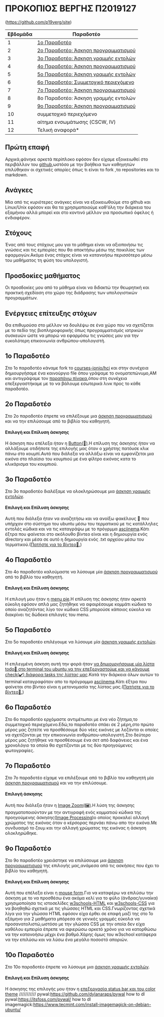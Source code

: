 # ΠΡΟΚΟΠΙΟΣ ΒΕΡΓΗΣ Π2019127
(https://github.com/p19verg/site)

| Εβδομάδα | Παραδοτέο |
| --- | --- |
| 1 |[1ο Παραδοτέο](https://github.com/p19verg/hci/blob/%CE%A02019127/projects/2019127/README.md#1%CE%BF-%CF%80%CE%B1%CF%81%CE%B1%CE%B4%CE%BF%CF%84%CE%AD%CE%BF)
| 2 | [2ο Παραδοτέο: Άσκηση προγραμματισμού](https://github.com/p19verg/hci/blob/%CE%A02019127/projects/2019127/README.md#2%CE%BF-%CF%80%CE%B1%CF%81%CE%B1%CE%B4%CE%BF%CF%84%CE%AD%CE%BF)
| 3 | [3ο Παραδοτέο: Άσκηση γραμμής εντολών](https://github.com/p19verg/hci/blob/%CE%A02019127/projects/2019127/README.md#3%CE%BF-%CF%80%CE%B1%CF%81%CE%B1%CE%B4%CE%BF%CF%84%CE%AD%CE%BF) 
| 4 | [4ο Παραδοτέο: Άσκηση προγραμματισμού](https://github.com/p19verg/hci/blob/%CE%A02019127/projects/2019127/README.md#4%CE%BF-%CF%80%CE%B1%CF%81%CE%B1%CE%B4%CE%BF%CF%84%CE%AD%CE%BF)
| 5 | [5ο Παραδοτέο: Άσκηση γραμμής εντολών](https://github.com/p19verg/hci/blob/%CE%A02019127/projects/2019127/README.md#5%CE%BF-%CF%80%CE%B1%CF%81%CE%B1%CE%B4%CE%BF%CF%84%CE%AD%CE%BF)
| 6 | [6ο Παραδοτέο: Συμμετοχικό περιεχόμενο](https://github.com/p19verg/hci/blob/%CE%A02019127/projects/2019127/README.md#6%CE%BF-%CF%80%CE%B1%CF%81%CE%B1%CE%B4%CE%BF%CF%84%CE%AD%CE%BF)
| 7 | [7ο Παραδοτέο: Άσκηση προγραμματισμού](https://github.com/p19verg/hci/blob/%CE%A02019127/projects/2019127/README.md#7%CE%BF-%CF%80%CE%B1%CF%81%CE%B1%CE%B4%CE%BF%CF%84%CE%AD%CE%BF)
| 8 | 8ο Παραδοτέο: Άσκηση γραμμής εντολών  |
| 9 | [9ο Παραδοτέο: Άσκηση προγραμματισμού](https://github.com/p19verg/hci/blob/%CE%A02019127/projects/2019127/README.md#9%CE%BF-%CF%80%CE%B1%CF%81%CE%B1%CE%B4%CE%BF%CF%84%CE%AD%CE%BF)
| 10 | συμμετοχικό περιεχόμενο |
| 11 | αίτημα ενσωμάτωσης (CSCW, IV) |
| 12 | Τελική αναφορά* |


## Πρώτη επαφή
Αρχικά,φάνηκε αρκετά περίπλοκο εφόσον δεν είχαμε εξοικειωθεί στο περιβάλλον του [github](https://github.com/),ωστόσο με την βοήθεια των καθηγητών επιλύθηκαν οι σχετικές απορίες όπως τι είναι το fork ,τα repositories και το markdown.

## Ανάγκες
Μία από τις κυριότερες ανάγκες είναι να εξοικειωθούμε στο github και Linux/Unix εφόσον και θα τα χρησιμοποιούμε καθ'όλη την διάρκεια του εξαμήνου αλλά μπορεί και στο κοντινό μέλλον για προσωπικό όφελος ή ενδιαφέρον.

## Στόχους
Ένας από τους στόχους μου για το μάθημα είναι να αξιοποιήσω τις γνώσεις και τις εμπειρίες που θα αποκτήσω μέσω της ποικιλίας των εφαρμογών.Ακόμα ένας στόχος είναι να κατανοήσω περισσότερο μέσω του μαθήματος τη φύση του υπολογιστή. 

## Πρoσδοκίες μαθήματος
Οι προσδοκίες μου από το μάθημα είναι να διδακτώ την θεωρητική και πρακτική σχεδίαση στο χώρο της διάδρασης των υπολογιστικών προγραμμάτων.

## Ενέργειες επίτευξης στόχων
Θα επιθυμούσα στο μέλλον να δουλέψω σε ένα χώρο που να σχετίζεται με το πεδίο της βιοπληροφορικής όπως προγραμματισμός ιατρικών συσκευών ώστε να μπορώ να εφαρμόσω τις γνώσεις μου για την ευκολότερη επικοινωνία ανθρώπου-υπολογιστή.

## 1ο Παραδοτέο
Στο 1ο παραδοτέο κάναμε fork το [courses-ionio/hci](https://github.com/courses-ionio/hci) και στην συνέχεια δημιουργήσαμε ένα καινούργιο file όπου γράψαμε το ονοματεπώνυμο,ΑΜ και αντιγράψαμε τον [παραπάνω πίνακα](https://github.com/p19verg/hci/blob/%CE%A02019127/projects/2019127/README.md#%CF%80%CF%81%CE%BF%CE%BA%CE%BF%CF%80%CE%B9%CE%BF%CF%83-%CE%B2%CE%B5%CF%81%CE%B3%CE%B7%CF%83-%CF%802019127),όπου στη συνέχεια επεξεργαστήκαμε με το να βάλουμε εσωτερικά λινκ προς το κάθε παραδοτέο.

## 2ο Παραδοτέο
Στο 2ο παραδοτέο έπρεπε να επιλέξουμε μια [άσκηση προγραμματισμού](https://pibook.epidro.me/remix/) και να την επιλύσουμε από το βιβλίο του καθηγητή.

#### Επιλογή και Επίλυση άσκησης
Η άσκηση που επέλεξα ήταν η [Button(🔘)](https://github.com/p19verg/site/blob/master/_remix/button.md).Η επίλυση της άσκησης ήταν να αλλάξουμε οτιδήποτε της επιλογής μας όταν ο χρήστης πατόυσε κλικ πάνω στο κουμπί.Αυτό που διάλεξα να αλλάξω είναι να εμφανίζεται μια εικόνα στο πλαίσιο του κουμπιού με ένα φίλτρο εικόνας κατα το κλικάρισμα του κουμπιού.

## 3ο Παραδοτέο
Στο 3ο παραδοτέο διαλέξαμε  να ολοκληρώσουμε μια [άσκηση γραμμής εντολών](https://github.com/epidrome/dokey).

#### Επιλογή και Επίλυση άσκησης
Αυτή που διάλεξα ήταν να αναζητήσω και να ανοίξω φακέλους 📁 που υπήρχαν στο σύστημα του ubuntu μέσω του τερματικού με τις κατάλληλες εντολές κώδικα και να τις καταγράψω με το πρόγρμμα [asciinema](https://asciinema.org/).Κάτι έξτρα που φαίνεται στο ακόλουθο βίντεο είναι και η δημιουργία ενός directory και μέσα σε αυτό η δημιουργία ενός .txt αρχείου μέσω του τερματικού.([Πατήστε για το βίντεο🎥.](https://asciinema.org/a/368904))

## 4ο Παραδοτέο
Στο 4ο παραδοτέο καλούμαστε να λύσουμε μία [άσκηση προγραμματισμού](https://pibook.epidro.me/remix/) από το βιβλίο του καθηγητή.

#### Επιλογή και Επίλυση άσκησης
Η επιλογή μου ήταν η [menu pie](https://github.com/p19verg/site/blob/master/_remix/menu-pie.md).Η επίλυση της άσκησης ήταν αρκετά εύκολη εφόσον απλά μας ζητήθηκε να αφαιρέσουμε κομμάτι κώδικα το οποίο αναζητόντας λίγο τον κώδικα CSS μπορούσε κάποιος εύκολα να διακρίνει τις δώδεκα επιλογές του menu.

## 5ο Παραδοτέο
Στο 5ο παραδοτέο επιλέγουμε να λύσουμε μία [άσκηση γραμμής εντολών](https://github.com/epidrome/dokey).

#### Επιλογή και Επίλυση άσκησης
Η επιλεγμένη άσκηση αυτή την φορά ήταν [να δημιουργήσουμε μία λίστα todo📝 στο terminal του ubuntu,να την επεξεργαστούμε και να κάνουμε check(✔️) διάφορα tasks της λίστας μας](https://github.com/epidrome/dokey#hci).Κατά την διάρκεια όλων αυτών το terminal καταγραφόταν απο το πρόγραμμα [asciinema](https://asciinema.org/).Κάτι έξτρα που φαίνεται στο βίντεο είναι η μετονομασία της λίστας μας.([Πατήστε για το βίντεο🎥.](https://asciinema.org/a/370245))

## 6ο Παραδοτέο
Στο 6ο παραδοτέο ερχόμαστε αντιμέτωποι με ένα νέο ζήτημα,το συμμετοχικό περιεχόμενο.Εδώ,το παραδοτέο σπάει σε 2 μέρη,στο πρώτο μέρος μας ζητείτε να προσθέσουμε δύο νέες εικόνες με λεζάντα οι οποίες να σχετίζονται με την επικοινωνία ανθρώπου-υπολογιστή.Στο δεύτερο μέρος μας ζητήθηκε να προσθέσουμε ένα σετ από δαφάνειες και ένα χρονολόγιο τα οποία θα σχετίζονται με τις δύο προηγούμενες φωτογραφίες.

## 7ο Παραδοτέο
Στο 7ο παραδοτέο είχαμε να επιλέξουμε από το βιβλίο του καθηγητή μία [άσκηση προγραμματισμού](https://pibook.epidro.me/remix/) και να την επιλύσουμε.

#### Επιλογή άσκησης
Αυτή που διάλεξα ήταν η [Image Zoom(🖼️)](https://github.com/p19verg/site/blob/master/_remix/image-zoom.md).Η λύση της άσκησης πραγματοποιούνταν με την αντιγραφή ενός κομματιού κώδικα της προηγούμενης άσκησης([Image Processing](https://pibook.epidro.me/remix/image-filter/))ο οποίος προκαλεί αλλαγή χρώματος της εικόνας όταν ο κέρσορας περνάει πάνω απο την εικόνα.Με συνδυασμό το ζουμ και την αλλαγή χρώματος της εικόνας η άσκηση ολοκληρώθηκε.

## 9ο Παραδοτέο
Στο 9ο παραδοτέο χρειάστηκε να επιλύσουμε μια [άσκηση προγραμματισμού](https://pibook.epidro.me/remix/) της επιλογής μας,ανάμεσα από τις ασκήσεις που έχει το βιβλίο του καθηγητή.

#### Επιλογή και Επίλυση άσκησης
Αυτή που επέλεξα είναι η [mouse form](https://github.com/p19verg/site/blob/master/_remix/mouse-form.md).Για να καταφέρω να επιλύσω την άσκηση με το να προσθέσω ένα ακόμα κελί για το φύλο (άνδρας/γυναίκα) χρησιμοποίησα τις ιστοσελίδες [w3schools-HTML](https://www.w3schools.com/html/default.asp) και [w3schools-CSS](https://www.w3schools.com/css/) για να βοηθηθώ σχετικά με τις γλώσσες HTML και CSS.Γνωρίζοντας σχετικά λίγα για την γλώσσα HTML εφόσον είχα έρθει σε επαφή μαζί της στο 1ο εξάμηνο για 2 μαθήματα μπόρεσα σε γενικές γραμμές εύκολα να προσανατολιστώ,ωστόσο με την γλώσσα CSS με την οποία δεν είχα καθόλου εμπειρία έπρεπε να αφιερώσω αρκετό χρόνο για να κατορθώσω να την κατανοήσω μέχρι ένα βαθμό.Χάρης όμως του w3school κατάφερα να την επιλύσω και να λύσω ένα μεγάλο ποσοστό αποριών.

## 10ο Παραδοτέο
Στο 10ο παραδοτέο  έπρεπε να λύσουμε μια [άσκηση γραμμής εντολών](https://github.com/epidrome/dokey).

#### Επιλογή και Επίλυση άσκησης
Η άσκησης της επιλογής μου ήταν η [επεξεργασία status bar και του color theme](https://github.com/epidrome/dokey#hci)
///////////
pywal:https://github.com/dylanaraps/pywal
how to dl pywal:https://itsfoss.com/pywal/
how to dl imagemagick:https://www.tecmint.com/install-imagemagick-on-debian-ubuntu/
